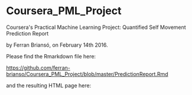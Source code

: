 # Coursera_PML_Project
Coursera's Practical Machine Learning Project: Quantified Self Movement Prediction Report

by Ferran Briansó, on February 14th 2016.

Please find the Rmarkdown file here:

https://github.com/ferran-brianso/Coursera_PML_Project/blob/master/PredictionReport.Rmd

and the resulting HTML page here: 

